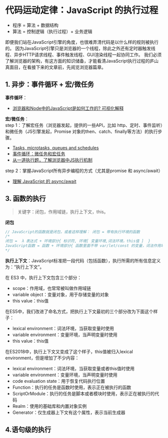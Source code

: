 # 代码运动定律：JavaScript 的执行过程

- 程序 = 算法 + 数据结构
- 算法 = 控制逻辑（执行过程）+ 业务逻辑

即便我们站在JavaScript引擎的角度，也很难弄清代码是以什么样的规则被执行的。
因为JavaScript引擎只是浏览器的一个线程，除此之外还有定时器触发线程、异步HTTP请求线程、事件触发线程、GUI渲染线程一起协同工作。
我们必须了解浏览器的架构，有这方面的知识储备，才能看清JavaScript执行过程的庐山真面目，在看接下来的文章前，先阅览浏览器篇章。

## 1. 异步：事件循环 + 宏/微任务

**事件循环**：
- [浏览器和Node中的JavaScript是如何工作的? 可视化解释](https://juejin.im/post/5d693d8b6fb9a06aca383488)

**宏/微任务**：    
step 1：了解宏任务（浏览器发起，提供的一些API，比如 http、定时、事件监听）和微任务（JS引擎发起，Promise 对象的then、catch、finally等方法）的执行步骤。       
- [Tasks, microtasks, queues and schedules](https://jakearchibald.com/2015/tasks-microtasks-queues-and-schedules/)
- [事件循环：微任务和宏任务](https://zh.javascript.info/event-loop)
- [从一道执行题，了解浏览器中JS执行机制](https://juejin.im/post/5b0e84d0f265da08c86fa580)

step 2：掌握JavaScript所有异步编程的方式（尤其是promise 和 async/await）
- [理解 JavaScript 的 async/await](https://segmentfault.com/a/1190000007535316)

## 3. 函数的执行
> 关键字：闭包，作用域链，执行上下文，this。

**闭包**
```JavaScript
// JavaScript的函数就是闭包，或者这样理解： 闭包 = 带有执行环境的函数
/*
闭包 =  λ 表达式 + 环境部分{ 标识符, 环境[ 变量环境,词法环境，this值 ]  }
JavaScript函数 = 函数 + 环境部分{ 函数里面不带 var/let/const 的变量，词法作用域[ score,this ] }
*/
```
**执行上下文**：JavaScript标准把一段代码（包括函数），执行所需的所有信息定义为：“执行上下文”。
  
在 ES3 中，执行上下文包含三个部分：
- scope：作用域，也常常被叫做作用域链
- variable object：变量对象，用于存储变量的对象
- this value：this值

在ES5中，我们改进了命名方式，把执行上下文最初的三个部分改为下面这个样子：
- lexical environment：词法环境，当获取变量时使用
- variable environment：变量环境，当声明变量时使用
- this value：this值
  
在ES2018中，执行上下文又变成了这个样子，this值被归入lexical environment，但是增加了不少内容：
- lexical environment：词法环境，当获取变量或者this值时使用
- variable environment：变量环境，当声明变量时使用
- code evaluation state：用于恢复代码执行位置
- Function：执行的任务是函数时使用，表示正在被执行的函数
- ScriptOrModule：执行的任务是脚本或者模块时使用，表示正在被执行的代码
- Realm：使用的基础库和内置对象实例
- Generator：仅生成器上下文有这个属性，表示当前生成器

## 4.语句级的执行